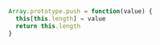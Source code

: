```javascript
Array.prototype.push = function(value) {
  this[this.length] = value
  return this.length
}
```